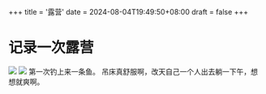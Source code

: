 +++
title = '露营'
date = 2024-08-04T19:49:50+08:00
draft = false
+++

# 记录一次露营
![](/img/photo_1_2024-08-04_20-03-22.jpg)
![](/img/photo_2_2024-08-04_20-03-22.jpg)
 第一次钓上来一条鱼。
 吊床真舒服啊，改天自己一个人出去躺一下午，想想就爽啊。